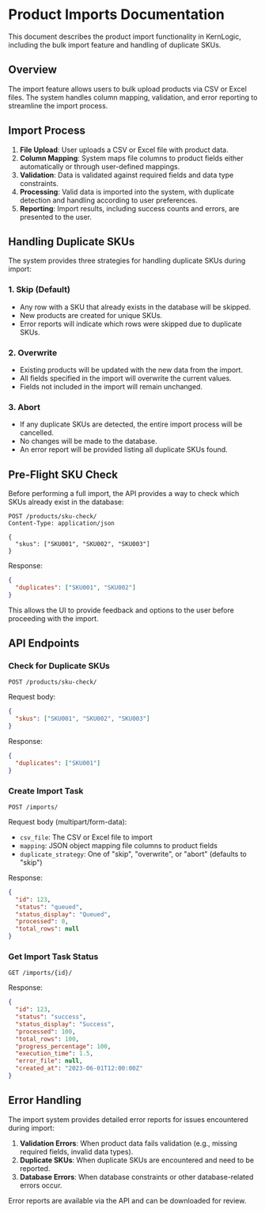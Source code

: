 # Product Imports Documentation

This document describes the product import functionality in KernLogic, including the bulk import feature and handling of duplicate SKUs.

## Overview

The import feature allows users to bulk upload products via CSV or Excel files. The system handles column mapping, validation, and error reporting to streamline the import process.

## Import Process

1. **File Upload**: User uploads a CSV or Excel file with product data.
2. **Column Mapping**: System maps file columns to product fields either automatically or through user-defined mappings.
3. **Validation**: Data is validated against required fields and data type constraints.
4. **Processing**: Valid data is imported into the system, with duplicate detection and handling according to user preferences.
5. **Reporting**: Import results, including success counts and errors, are presented to the user.

## Handling Duplicate SKUs

The system provides three strategies for handling duplicate SKUs during import:

### 1. Skip (Default)

- Any row with a SKU that already exists in the database will be skipped.
- New products are created for unique SKUs.
- Error reports will indicate which rows were skipped due to duplicate SKUs.

### 2. Overwrite

- Existing products will be updated with the new data from the import.
- All fields specified in the import will overwrite the current values.
- Fields not included in the import will remain unchanged.

### 3. Abort

- If any duplicate SKUs are detected, the entire import process will be cancelled.
- No changes will be made to the database.
- An error report will be provided listing all duplicate SKUs found.

## Pre-Flight SKU Check

Before performing a full import, the API provides a way to check which SKUs already exist in the database:

```http
POST /products/sku-check/
Content-Type: application/json

{
  "skus": ["SKU001", "SKU002", "SKU003"]
}
```

Response:

```json
{
  "duplicates": ["SKU001", "SKU002"]
}
```

This allows the UI to provide feedback and options to the user before proceeding with the import.

## API Endpoints

### Check for Duplicate SKUs

```
POST /products/sku-check/
```

Request body:
```json
{
  "skus": ["SKU001", "SKU002", "SKU003"]
}
```

Response:
```json
{
  "duplicates": ["SKU001"]
}
```

### Create Import Task

```
POST /imports/
```

Request body (multipart/form-data):
- `csv_file`: The CSV or Excel file to import
- `mapping`: JSON object mapping file columns to product fields
- `duplicate_strategy`: One of "skip", "overwrite", or "abort" (defaults to "skip")

Response:
```json
{
  "id": 123,
  "status": "queued",
  "status_display": "Queued",
  "processed": 0,
  "total_rows": null
}
```

### Get Import Task Status

```
GET /imports/{id}/
```

Response:
```json
{
  "id": 123,
  "status": "success",
  "status_display": "Success",
  "processed": 100,
  "total_rows": 100,
  "progress_percentage": 100,
  "execution_time": 1.5,
  "error_file": null,
  "created_at": "2023-06-01T12:00:00Z"
}
```

## Error Handling

The import system provides detailed error reports for issues encountered during import:

1. **Validation Errors**: When product data fails validation (e.g., missing required fields, invalid data types).
2. **Duplicate SKUs**: When duplicate SKUs are encountered and need to be reported.
3. **Database Errors**: When database constraints or other database-related errors occur.

Error reports are available via the API and can be downloaded for review. 